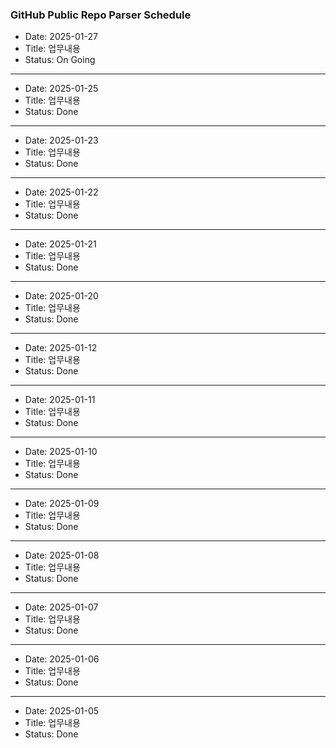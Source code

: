 ### GitHub Public Repo Parser Schedule

- Date: 2025-01-27
- Title: 업무내용
- Status: On Going

---
- Date: 2025-01-25
- Title: 업무내용
- Status: Done

---
- Date: 2025-01-23
- Title: 업무내용
- Status: Done

---
- Date: 2025-01-22
- Title: 업무내용
- Status: Done

---
- Date: 2025-01-21
- Title: 업무내용
- Status: Done

---
- Date: 2025-01-20
- Title: 업무내용
- Status: Done

---
- Date: 2025-01-12
- Title: 업무내용
- Status: Done

---
- Date: 2025-01-11
- Title: 업무내용
- Status: Done

---
- Date: 2025-01-10
- Title: 업무내용
- Status: Done

---
- Date: 2025-01-09
- Title: 업무내용
- Status: Done

---
- Date: 2025-01-08
- Title: 업무내용
- Status: Done

---
- Date: 2025-01-07
- Title: 업무내용
- Status: Done

---
- Date: 2025-01-06
- Title: 업무내용
- Status: Done

---
- Date: 2025-01-05
- Title: 업무내용
- Status: Done
